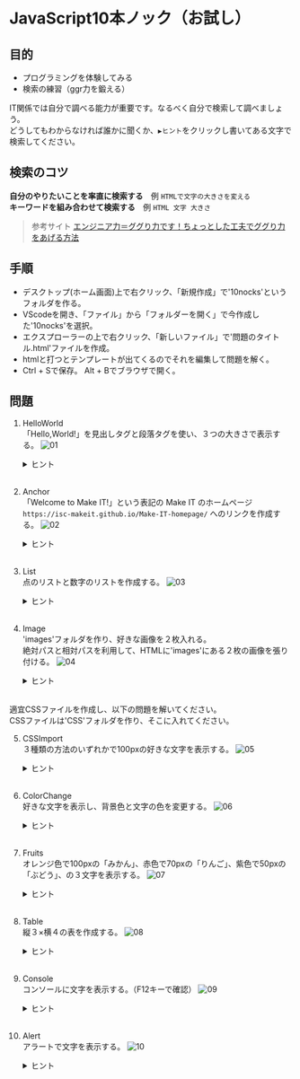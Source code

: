 # JavaScript10本ノック（お試し）

## 目的
- プログラミングを体験してみる
- 検索の練習（ggr力を鍛える）

IT関係では自分で調べる能力が重要です。なるべく自分で検索して調べましょう。  
どうしてもわからなければ誰かに聞くか、`▶ヒント`をクリックし書いてある文字で検索してください。  

## 検索のコツ  
**自分のやりたいことを率直に検索する**　例 `HTMLで文字の大きさを変える`  
**キーワードを組み合わせて検索する**　例 `HTML 文字 大きさ`  
> 参考サイト [エンジニア力＝ググり力です！ちょっとした工夫でググり力をあげる方法](https://www.torikun.com/entry/google-search-ability)

## 手順
- デスクトップ(ホーム画面)上で右クリック、「新規作成」で'10nocks'というフォルダを作る。
- VScodeを開き、「ファイル」から「フォルダーを開く」で今作成した'10nocks'を選択。
- エクスプローラーの上で右クリック、「新しいファイル」で'問題のタイトル.html'ファイルを作成。
- htmlと打つとテンプレートが出てくるのでそれを編集して問題を解く。
- Ctrl + Sで保存。 Alt + Bでブラウザで開く。

## 問題

1. HelloWorld  
「Hello,World!」を見出しタグと段落タグを使い、３つの大きさで表示する。
![01](demo/01.png)<details><summary>ヒント</summary><div>`HTML h1`</div></details><br/>

2. Anchor  
「Welcome to Make IT!」という表記の Make IT のホームページ `https://isc-makeit.github.io/Make-IT-homepage/` へのリンクを作成する。
![02](demo/02.gif)<details><summary>ヒント</summary><div>`HTML a`</div></details><br/>

3. List  
点のリストと数字のリストを作成する。
![03](demo/03.png)<details><summary>ヒント</summary><div>`HTML ul ol`</div></details><br/>

4. Image  
'images'フォルダを作り、好きな画像を２枚入れる。  
絶対パスと相対パスを利用して、HTMLに'images'にある２枚の画像を張り付ける。
![04](demo/04.png)<details><summary>ヒント</summary><div>`HTML img`</div></details><br/>

適宜CSSファイルを作成し、以下の問題を解いてください。  
CSSファイルは'CSS'フォルダを作り、そこに入れてください。

5. CSSImport  
３種類の方法のいずれかで100pxの好きな文字を表示する。
![05](demo/05.png)<details><summary>ヒント</summary><div>`HTML CSS 読み込み`</div></details><br/>

6. ColorChange  
好きな文字を表示し、背景色と文字の色を変更する。
![06](demo/06.png)<details><summary>ヒント</summary><div>`CSS color background-color`</div></details><br/>

7. Fruits  
オレンジ色で100pxの「みかん」、赤色で70pxの「りんご」、紫色で50pxの「ぶどう」、の３文字を表示する。
![07](demo/07.png)<details><summary>ヒント</summary><div>`CSS class`</div></details><br/>

8. Table  
縦３×横４の表を作成する。
![08](demo/08.png)<details><summary>ヒント</summary><div>`HTML table border`</div></details><br/>

9. Console  
コンソールに文字を表示する。（F12キーで確認）
![09](demo/09.png)<details><summary>ヒント</summary><div>`JavaScript console`</div></details><br/>

10. Alert  
アラートで文字を表示する。
![10](demo/10.png)<details><summary>ヒント</summary><div>`JavaScript alert`</div></details><br/>